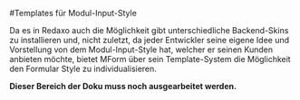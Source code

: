 #Templates für Modul-Input-Style

Da es in Redaxo auch die Möglichkeit gibt unterschiedliche Backend-Skins zu installieren und, nicht zuletzt, da jeder Entwickler seine eigene Idee und Vorstellung von dem Modul-Input-Style hat, welcher er seinen Kunden anbieten möchte, bietet MForm über sein Template-System die Möglichkeit den Formular Style zu individualisieren.

**Dieser Bereich der Doku muss noch ausgearbeitet werden.**